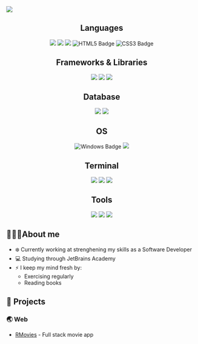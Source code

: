
<img src="https://github.com/RaminMuhammadian/Ramin-Muhammadian/blob/main/Gif/gif.gif?raw=true" />

<h2 align="center">Languages</h2>
<div align="center">
<img src="https://img.shields.io/badge/java-%23ED8B00.svg?style=for-the-badge&logo=java&logoColor=white">
<img src="https://img.shields.io/badge/JavaScript-323330?style=for-the-badge&logo=javascript&logoColor=F7DF1E">
<img src="https://img.shields.io/badge/Python-FFD43B?style=for-the-badge&logo=python&logoColor=blue">
<img alt="HTML5 Badge" src="https://img.shields.io/badge/HTML5-E34F26?style=for-the-badge&logo=html5&logoColor=white">
<img alt="CSS3 Badge" src="https://img.shields.io/badge/CSS3-1572B6?style=for-the-badge&logo=css3&logoColor=white">
</div>

<h2 align="center">Frameworks & Libraries</h2>
<div align="center">
  <img src="https://img.shields.io/badge/Spring_Boot-F2F4F9?style=for-the-badge&logo=spring-boot">
  <img src="https://img.shields.io/badge/React-20232A?style=for-the-badge&logo=react&logoColor=61DAFB">
  <img src="https://img.shields.io/badge/Docker-2CA5E0?style=for-the-badge&logo=docker&logoColor=white">
</div>

<h2 align="center">Database</h2>
<div align="center">
<img src="https://img.shields.io/badge/MySQL-005C84?style=for-the-badge&logo=mysql&logoColor=white">
<img src="https://img.shields.io/badge/MongoDB-4EA94B?style=for-the-badge&logo=mongodb&logoColor=white">
</div>

<h2 align="center">OS</h2>
<div align="center">
<img src="https://img.shields.io/badge/Windows-0078D6?style=for-the-badge&logo=windows&logoColor=white" alt="Windows Badge">
<img src="https://img.shields.io/badge/Linux-FCC624?style=for-the-badge&logo=linux&logoColor=black"/>
</div>

<h2 align="center">Terminal</h2>
<div align="center">
<img src="https://img.shields.io/badge/GIT-E44C30?style=for-the-badge&logo=git&logoColor=white">
<img src='https://img.shields.io/badge/Bash/Zsh-dimgray?logo=gnubash&style=for-the-badge'/>
<img src="https://img.shields.io/badge/shell_script-%23121011.svg?style=for-the-badge&logo=gnu-bash&logoColor=white"/>
</div>

<h2 align="center">Tools</h2>
<div align="center">
<img src="https://img.shields.io/badge/Postman-FF6C37?style=for-the-badge&logo=Postman&logoColor=white">
<img src="https://img.shields.io/badge/VSCode-0078D4?style=for-the-badge&logo=visual%20studio%20code&logoColor=white">
<img src="https://img.shields.io/badge/IntelliJIDEA-000000.svg?style=for-the-badge&logo=intellij-idea&logoColor=white">
</div>


## 🧑🏽‍💻About me
* ❄️ Currently working at strenghening my skills as a Software Developer
* 💻 Studying through JetBrains Academy 
* ⚡️ I keep my mind fresh by:
	* Exercising regularly
	* Reading books
    

## 🔨 Projects
 
### 🌏 Web 

- [RMovies](https://github.com/RaminMuhammadian/RMovies) - Full stack movie app


<!--- ### 🧑🏽‍💻 Problem - Solving
